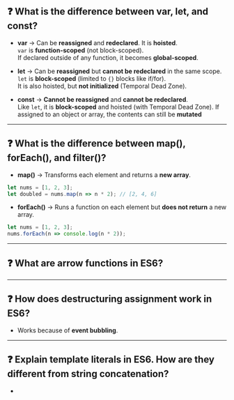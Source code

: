 
## ❓ What is the difference between var, let, and const?

- **var** → Can be **reassigned** and **redeclared**. It is **hoisted**.  
  `var` is **function-scoped** (not block-scoped).  
  If declared outside of any function, it becomes **global-scoped**.

- **let** → Can be **reassigned** but **cannot be redeclared** in the same scope.  
  `let` is **block-scoped** (limited to `{}` blocks like if/for).  
  It is also hoisted, but **not initialized** (Temporal Dead Zone).

- **const** → **Cannot be reassigned** and **cannot be redeclared**.  
  Like `let`, it is **block-scoped** and hoisted (with Temporal Dead Zone).
  If assigned to an object or array, the contents can still be **mutated**


---

## ❓ What is the difference between map(), forEach(), and filter()?

- **map()** → Transforms each element and returns a **new array**. 

```js
let nums = [1, 2, 3];
let doubled = nums.map(n => n * 2); // [2, 4, 6]
```
- **forEach()** → Runs a function on each element but **does not return** a new array.

```js
let nums = [1, 2, 3];
nums.forEach(n => console.log(n * 2));
```

---

## ❓ What are arrow functions in ES6?



---

## ❓  How does destructuring assignment work in ES6?

- Works because of **event bubbling**.  


---

## ❓ Explain template literals in ES6. How are they different from string concatenation?

- 



